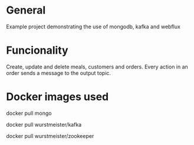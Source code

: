 # General

Example project demonstrating the use of mongodb, kafka and webflux 

# Funcionality
Create, update and delete meals, customers and orders. Every action in an order sends a message to the output topic.

# Docker images used

docker pull mongo

docker pull wurstmeister/kafka

docker pull wurstmeister/zookeeper
